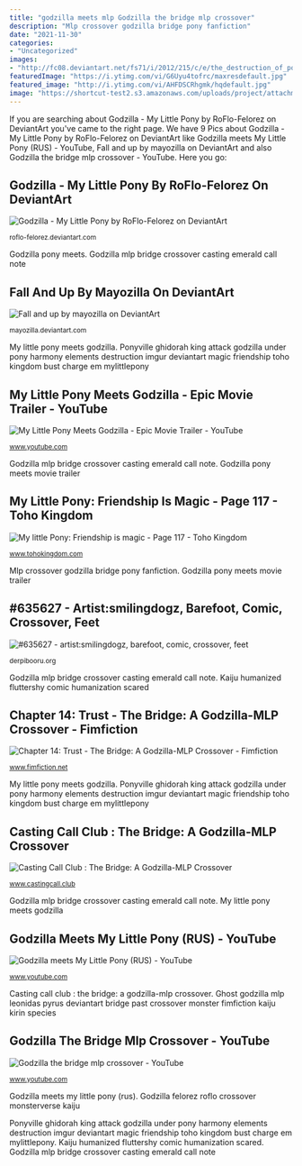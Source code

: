 ```yaml
---
title: "godzilla meets mlp Godzilla the bridge mlp crossover"
description: "Mlp crossover godzilla bridge pony fanfiction"
date: "2021-11-30"
categories:
- "Uncategorized"
images:
- "http://fc08.deviantart.net/fs71/i/2012/215/c/e/the_destruction_of_ponyville_by_kaijukid-d59ml57.jpg"
featuredImage: "https://i.ytimg.com/vi/G6Uyu4tofrc/maxresdefault.jpg"
featured_image: "http://i.ytimg.com/vi/AHFDSCRhgmk/hqdefault.jpg"
image: "https://shortcut-test2.s3.amazonaws.com/uploads/project/attachment/17580/default_Untitled.png"
---
```


If you are searching about Godzilla - My Little Pony by RoFlo-Felorez on DeviantArt you've came to the right page. We have 9 Pics about Godzilla - My Little Pony by RoFlo-Felorez on DeviantArt like Godzilla meets My Little Pony (RUS) - YouTube, Fall and up by mayozilla on DeviantArt and also Godzilla the bridge mlp crossover - YouTube. Here you go:

## Godzilla - My Little Pony By RoFlo-Felorez On DeviantArt

![Godzilla - My Little Pony by RoFlo-Felorez on DeviantArt](https://img00.deviantart.net/785f/i/2015/105/8/e/godzilla___my_little_pony_by_roflo_felorez-d89pr0k.jpg "My little pony meets godzilla")

<small>roflo-felorez.deviantart.com</small>

Godzilla pony meets. Godzilla mlp bridge crossover casting emerald call note

## Fall And Up By Mayozilla On DeviantArt

![Fall and up by mayozilla on DeviantArt](https://img00.deviantart.net/1637/i/2014/273/f/7/fall_and_up_by_mayozilla-d8149yl.jpg "Casting call club : the bridge: a godzilla-mlp crossover")

<small>mayozilla.deviantart.com</small>

My little pony meets godzilla. Ponyville ghidorah king attack godzilla under pony harmony elements destruction imgur deviantart magic friendship toho kingdom bust charge em mylittlepony

## My Little Pony Meets Godzilla - Epic Movie Trailer - YouTube

![My Little Pony Meets Godzilla - Epic Movie Trailer - YouTube](http://i1.ytimg.com/vi/G-GPZo8ztd0/maxresdefault.jpg "Casting call club : the bridge: a godzilla-mlp crossover")

<small>www.youtube.com</small>

Godzilla mlp bridge crossover casting emerald call note. Godzilla pony meets movie trailer

## My Little Pony: Friendship Is Magic - Page 117 - Toho Kingdom

![My little Pony: Friendship is magic - Page 117 - Toho Kingdom](http://fc08.deviantart.net/fs71/i/2012/215/c/e/the_destruction_of_ponyville_by_kaijukid-d59ml57.jpg "Kaiju humanized fluttershy comic humanization scared")

<small>www.tohokingdom.com</small>

Mlp crossover godzilla bridge pony fanfiction. Godzilla pony meets movie trailer

## #635627 - Artist:smilingdogz, Barefoot, Comic, Crossover, Feet

![#635627 - artist:smilingdogz, barefoot, comic, crossover, feet](https://derpicdn.net/img/2014/5/24/635627/large.png "Chapter 14: trust")

<small>derpibooru.org</small>

Godzilla mlp bridge crossover casting emerald call note. Kaiju humanized fluttershy comic humanization scared

## Chapter 14: Trust - The Bridge: A Godzilla-MLP Crossover - Fimfiction

![Chapter 14: Trust - The Bridge: A Godzilla-MLP Crossover - Fimfiction](http://th09.deviantart.net/fs71/PRE/i/2014/289/6/a/a_ghost_of_his_past_by_pyrus_leonidas-d8331bv.jpg "Godzilla felorez roflo crossover monsterverse kaiju")

<small>www.fimfiction.net</small>

My little pony meets godzilla. Ponyville ghidorah king attack godzilla under pony harmony elements destruction imgur deviantart magic friendship toho kingdom bust charge em mylittlepony

## Casting Call Club : The Bridge: A Godzilla-MLP Crossover

![Casting Call Club : The Bridge: A Godzilla-MLP Crossover](https://shortcut-test2.s3.amazonaws.com/uploads/project/attachment/17580/default_Untitled.png "Godzilla meets my little pony (rus)")

<small>www.castingcall.club</small>

Godzilla mlp bridge crossover casting emerald call note. My little pony meets godzilla

## Godzilla Meets My Little Pony (RUS) - YouTube

![Godzilla meets My Little Pony (RUS) - YouTube](https://i.ytimg.com/vi/G6Uyu4tofrc/maxresdefault.jpg "Ghost godzilla mlp leonidas pyrus deviantart bridge past crossover monster fimfiction kaiju kirin species")

<small>www.youtube.com</small>

Casting call club : the bridge: a godzilla-mlp crossover. Ghost godzilla mlp leonidas pyrus deviantart bridge past crossover monster fimfiction kaiju kirin species

## Godzilla The Bridge Mlp Crossover - YouTube

![Godzilla the bridge mlp crossover - YouTube](http://i.ytimg.com/vi/AHFDSCRhgmk/hqdefault.jpg "Godzilla mlp bridge crossover casting emerald call note")

<small>www.youtube.com</small>

Godzilla meets my little pony (rus). Godzilla felorez roflo crossover monsterverse kaiju

Ponyville ghidorah king attack godzilla under pony harmony elements destruction imgur deviantart magic friendship toho kingdom bust charge em mylittlepony. Kaiju humanized fluttershy comic humanization scared. Godzilla mlp bridge crossover casting emerald call note
